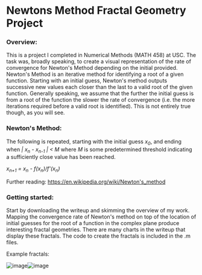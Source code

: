 # Newtons Method Fractal Geometry Project

### Overview:
This is a project I completed in Numerical Methods (MATH 458) at USC. The task was, broadly speaking, to create a visual representation of the rate of convergence for Newton's Method depending on the initial provided. Newton's Method is an iterative method for identifying a root of a given function. Starting with an initial guess, Newton's method outputs successive new values each closer than the last to a valid root of the given function. Generally speaking, we assume that the further the initial guess is from a root of the function the slower the rate of convergence (i.e. the more iterations required before a valid root is identified). This is not entirely true though, as you will see.

### Newton's Method:
The following is repeated, starting with the initial guess *x<sub>0</sub>*, and ending when *| x<sub>n</sub> - x<sub>n-1</sub> | < M* where *M* is some predetermined threshold indicating a sufficiently close value has been reached.

*x<sub>n+1</sub> = x<sub>n</sub> - f(x<sub>n</sub>)/f'(x<sub>n</sub>)*

Further reading: https://en.wikipedia.org/wiki/Newton's_method

### Getting started:
Start by downloading the writeup and skimming the overview of my work. Mapping the convergence rate of Newton's method on top of the location of initial guesses for the root of a function in the complex plane produce interesting fractal geometries. There are many charts in the writeup that display these fractals. The code to create the fractals is included in the .m files.

Example fractals:

![image](https://user-images.githubusercontent.com/37680054/129309264-2d174702-2873-4b04-90c5-56a80e7bf2f9.png)![image](https://user-images.githubusercontent.com/37680054/129309369-f4651320-cf57-41af-85c1-c45ec70d7479.png)


